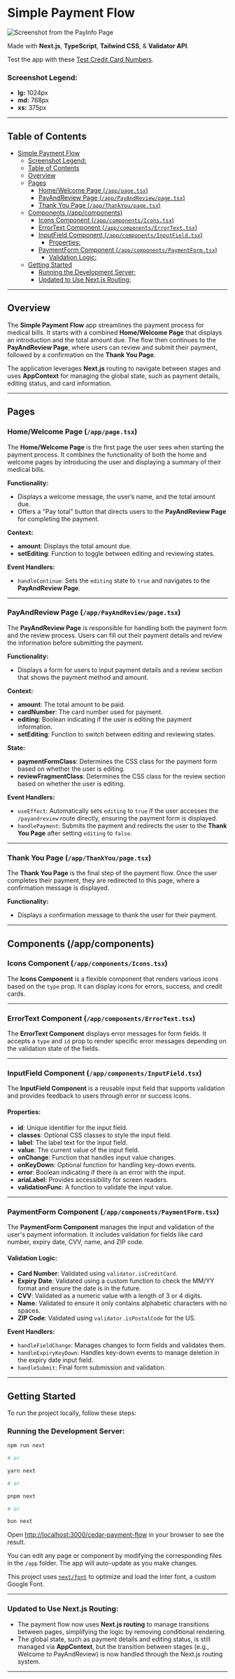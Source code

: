 # Simple Payment Flow

![Screenshot from the PayInfo Page](screenshots/PayInfo-lg.png)

Made with **Next.js**, **TypeScript**, **Tailwind CSS**, & **Validator API**.

Test the app with these [Test Credit Card Numbers](https://www.paypalobjects.com/en_GB/vhelp/paypalmanager_help/credit_card_numbers.htm).

### Screenshot Legend:
- **lg:** 1024px
- **md:** 768px
- **xs:** 375px

---

## Table of Contents
- [Simple Payment Flow](#simple-payment-flow)
    - [Screenshot Legend:](#screenshot-legend)
  - [Table of Contents](#table-of-contents)
  - [Overview](#overview)
  - [Pages](#pages)
    - [Home/Welcome Page (`/app/page.tsx`)](#homewelcome-page-apppagetsx)
    - [PayAndReview Page (`/app/PayAndReview/page.tsx`)](#payandreview-page-apppayandreviewpagetsx)
    - [Thank You Page (`/app/ThankYou/page.tsx`)](#thank-you-page-appthankyoupagetsx)
  - [Components (/app/components)](#components-appcomponents)
    - [Icons Component (`/app/components/Icons.tsx`)](#icons-component-appcomponentsiconstsx)
    - [ErrorText Component (`/app/components/ErrorText.tsx`)](#errortext-component-appcomponentserrortexttsx)
    - [InputField Component (`/app/components/InputField.tsx`)](#inputfield-component-appcomponentsinputfieldtsx)
      - [Properties:](#properties)
    - [PaymentForm Component (`/app/components/PaymentForm.tsx`)](#paymentform-component-appcomponentspaymentformtsx)
      - [Validation Logic:](#validation-logic)
  - [Getting Started](#getting-started)
    - [Running the Development Server:](#running-the-development-server)
    - [Updated to Use Next.js Routing:](#updated-to-use-nextjs-routing)

---

## Overview

The **Simple Payment Flow** app streamlines the payment process for medical bills. It starts with a combined **Home/Welcome Page** that displays an introduction and the total amount due. The flow then continues to the **PayAndReview Page**, where users can review and submit their payment, followed by a confirmation on the **Thank You Page**.

The application leverages **Next.js** routing to navigate between stages and uses **AppContext** for managing the global state, such as payment details, editing status, and card information.

---

## Pages

### Home/Welcome Page (`/app/page.tsx`)

The **Home/Welcome Page** is the first page the user sees when starting the payment process. It combines the functionality of both the home and welcome pages by introducing the user and displaying a summary of their medical bills.

**Functionality:**
- Displays a welcome message, the user’s name, and the total amount due.
- Offers a "Pay total" button that directs users to the **PayAndReview Page** for completing the payment.
  
**Context:**
- **amount**: Displays the total amount due.
- **setEditing**: Function to toggle between editing and reviewing states.
  
**Event Handlers:**
- `handleContinue`: Sets the `editing` state to `true` and navigates to the **PayAndReview Page**.

---

### PayAndReview Page (`/app/PayAndReview/page.tsx`)

The **PayAndReview Page** is responsible for handling both the payment form and the review process. Users can fill out their payment details and review the information before submitting the payment.

**Functionality:**
- Displays a form for users to input payment details and a review section that shows the payment method and amount.
  
**Context:**
- **amount**: The total amount to be paid.
- **cardNumber**: The card number used for payment.
- **editing**: Boolean indicating if the user is editing the payment information.
- **setEditing**: Function to switch between editing and reviewing states.

**State:**
- **paymentFormClass**: Determines the CSS class for the payment form based on whether the user is editing.
- **reviewFragmentClass**: Determines the CSS class for the review section based on whether the user is editing.

**Event Handlers:**
- `useEffect`: Automatically sets `editing` to `true` if the user accesses the `/payandreview` route directly, ensuring the payment form is displayed.
- `handlePayment`: Submits the payment and redirects the user to the **Thank You Page** after setting `editing` to `false`.

---

### Thank You Page (`/app/ThankYou/page.tsx`)

The **Thank You Page** is the final step of the payment flow. Once the user completes their payment, they are redirected to this page, where a confirmation message is displayed.

**Functionality:**
- Displays a confirmation message to thank the user for their payment.

---

## Components (/app/components)

### Icons Component (`/app/components/Icons.tsx`)

The **Icons Component** is a flexible component that renders various icons based on the `type` prop. It can display icons for errors, success, and credit cards.

---

### ErrorText Component (`/app/components/ErrorText.tsx`)

The **ErrorText Component** displays error messages for form fields. It accepts a `type` and `id` prop to render specific error messages depending on the validation state of the fields.

---

### InputField Component (`/app/components/InputField.tsx`)

The **InputField Component** is a reusable input field that supports validation and provides feedback to users through error or success icons.

#### Properties:
- **id**: Unique identifier for the input field.
- **classes**: Optional CSS classes to style the input field.
- **label**: The label text for the input field.
- **value**: The current value of the input field.
- **onChange**: Function that handles input value changes.
- **onKeyDown**: Optional function for handling key-down events.
- **error**: Boolean indicating if there is an error with the input.
- **ariaLabel**: Provides accessibility for screen readers.
- **validationFunc**: A function to validate the input value.

---

### PaymentForm Component (`/app/components/PaymentForm.tsx`)

The **PaymentForm Component** manages the input and validation of the user's payment information. It includes validation for fields like card number, expiry date, CVV, name, and ZIP code.

#### Validation Logic:
- **Card Number**: Validated using `validator.isCreditCard`.
- **Expiry Date**: Validated using a custom function to check the MM/YY format and ensure the date is in the future.
- **CVV**: Validated as a numeric value with a length of 3 or 4 digits.
- **Name**: Validated to ensure it only contains alphabetic characters with no spaces.
- **ZIP Code**: Validated using `validator.isPostalCode` for the US.

**Event Handlers:**
- `handleFieldChange`: Manages changes to form fields and validates them.
- `handleExpiryKeyDown`: Handles key-down events to manage deletion in the expiry date input field.
- `handleSubmit`: Final form submission and validation.

---

## Getting Started

To run the project locally, follow these steps:

### Running the Development Server:

```bash
npm run next

# or

yarn next

# or

pnpm next

# or

bun next
```

Open [http://localhost:3000/cedar-payment-flow](http://localhost:3000/cedar-payment-flow) in your browser to see the result.

You can edit any page or component by modifying the corresponding files in the `/app` folder. The app will auto-update as you make changes.

This project uses [`next/font`](https://nextjs.org/docs/basic-features/font-optimization) to optimize and load the Inter font, a custom Google Font.

---

### Updated to Use Next.js Routing:
- The payment flow now uses **Next.js routing** to manage transitions between pages, simplifying the logic by removing conditional rendering.
- The global state, such as payment details and editing status, is still managed via **AppContext**, but the transition between stages (e.g., Welcome to PayAndReview) is now handled through the Next.js routing system.

---

